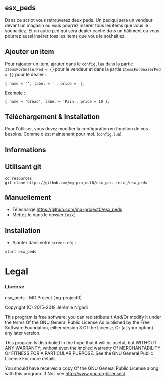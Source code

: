 ## esx_peds 
Dans ce script vous retrouverez deux peds. 
Un ped qui sera un vendeur devant un magasin ou vous pourrez insérer tous les items que vous le souhaitiez.
Et un autre ped qui sera dealer caché dans un bâtiment ou vous pourrez aussi insérer tous les items que vous le souhaitiez. 

## Ajouter un item
Pour rajouter un item, ajouter dans le `config.lua` dans la partie `ItemsForSellerPed = {}` pour le vendeur et dans la partie `ItemsForDealerPed = {}` pour le dealer :
```
{ name = '', label = '', price =  },
```
Exemple :
```
{ name = 'bread', label = 'Pain', price = 10 },
```

## Téléchargement & Installation
Pour l'utiliser, vous devez modifier la configuration en fonction de vos besoins. Comme c'est maintenant pour moi. (`config.lua`)

## Informations
## Utilisant git
```
cd resources
git clone https://github.com/mg-project0/esx_peds [esx]/esx_peds
```

## Manuellement
- Téléchargé https://github.com/mg-project0/esx_peds
- Mettez le dans le dossier `[esx]`

## Installation
- Ajouter dans votre `server.cfg` :

```
start esx_peds
```

# Legal
### License
esx_peds - MG Project (mg-project0)

Copyright (C) 2015-2018 Jérémie N'gadi

This program Is free software: you can redistribute it And/Or modify it under the terms Of the GNU General Public License As published by the Free Software Foundation, either version 3 Of the License, Or (at your option) any later version.

This program Is distributed In the hope that it will be useful, but WITHOUT ANY WARRANTY; without even the implied warranty Of MERCHANTABILITY Or FITNESS FOR A PARTICULAR PURPOSE. See the GNU General Public License For more details.

You should have received a copy Of the GNU General Public License along with this program. If Not, see http://www.gnu.org/licenses/.
